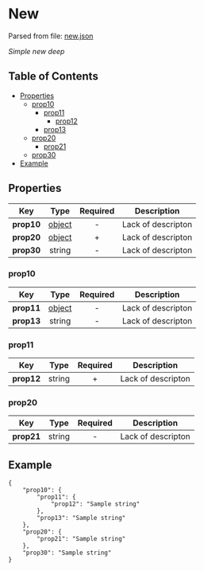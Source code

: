 # __New__
Parsed from file: [new.json](https://github.com/McCastles/JMC/blob/master/examples/simple/simple-deep.json)

_Simple new deep_
## Table of Contents
* [Properties](#properties)
	* [prop10](#prop10)
		* [prop11](#prop11)
			* [prop12](#prop11)
		* [prop13](#prop10)
	* [prop20](#prop20)
		* [prop21](#prop20)
	* [prop30](##properties)
* [Example](#example)
## __Properties__

|Key|Type|Required|Description|
|-|:-:|:-:|-|
|__prop10__|[object](#prop10)|-|Lack of descripton|
|__prop20__|[object](#prop20)|+|Lack of descripton|
|__prop30__|string|-|Lack of descripton|
### __prop10__

|Key|Type|Required|Description|
|-|:-:|:-:|-|
|__prop11__|[object](#prop11)|-|Lack of descripton|
|__prop13__|string|-|Lack of descripton|
### __prop11__

|Key|Type|Required|Description|
|-|:-:|:-:|-|
|__prop12__|string|+|Lack of descripton|
### __prop20__

|Key|Type|Required|Description|
|-|:-:|:-:|-|
|__prop21__|string|-|Lack of descripton|
## __Example__
```
{
    "prop10": {
        "prop11": {
            "prop12": "Sample string"
        },
        "prop13": "Sample string"
    },
    "prop20": {
        "prop21": "Sample string"
    },
    "prop30": "Sample string"
}
```